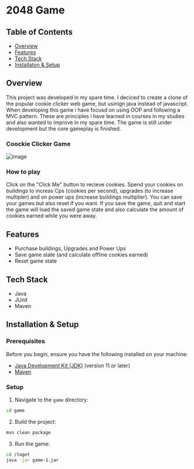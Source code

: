 # 2048 Game

## Table of Contents

- [Overview](#overview)
- [Features](#features)
- [Tech Stack](#techstack)
- [Installaton & Setup](#prerequisites)

## Overview
This project was developed in my spare time. I deciced to create a clone of the popular cookie clicker web game, but usinign java instead of javascript. When developing this game i have focusd on using OOP and following a MVC pattern. These are principles i have learned in courses in my studies and also wanted to improve in my spare time. The game is still under development but the core gameplay is finished.

### Coockie Clicker Game
![image](https://github.com/user-attachments/assets/74ca1de9-0edd-4528-8b66-44f8b2a7b84b)

### How to play

Click on the "Click Me" button to recieve cookies. Spend your cookies on buildings to increas Cps (cookies per second), upgrades (to increase multipler) and on power ups (increase buildings multiplier).
You can save your games but also reset if you want. If you save the game, quit and start the game will load the saved game state and also calculate the amount of cookies earned while you were away.


## Features

- Purchase buildings, Upgrades and Power Ups
- Save game state (and calculate offline cookies earned)
- Reset game state

## Tech Stack
- Java
- JUnit
- Maven

## Installation & Setup

### Prerequisites

Before you begin, ensure you have the following installed on your machine:

- [Java Development Kit (JDK)](https://www.oracle.com/java/technologies/javase-jdk11-downloads.html) (version 11 or later)
- [Maven](https://maven.apache.org/install.html)

 ### Setup

 1. Navigate to the `game` directory:

 ```bash
 cd game
 ```

2. Build the project:

 ```bash
 mvn clean package
 ```

3. Run the game:
 ```bash
 cd /taget
 java -jar game-1.jar
 ```
